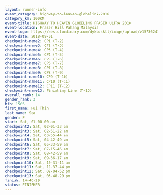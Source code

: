 ```yaml
---
layout: runner-info 
event_category: highway-to-heaven-globelink-2018 
category_km: 100KM 
event-title: HIGHWAY TO HEAVEN GLOBELINK FRASER ULTRA 2018 
event-location: Fraser Hill Pahang Malaysia 
event-logo: https://res.cloudinary.com/dykbosktl/image/upload/v1573624145/Logo/download_nnzjlh.png 
event-date: 2018-09-01 
checkpoint-name2: CP1 (T-2) 
checkpoint-name3: CP2 (T-3) 
checkpoint-name4: CP3 (T-4) 
checkpoint-name5: CP4 (T-5) 
checkpoint-name6: CP5 (T-6) 
checkpoint-name7: CP6 (T-7) 
checkpoint-name8: CP7 (T-8) 
checkpoint-name9: CP8 (T-9) 
checkpoint-name10: CP9 (T-10) 
checkpoint-name11: CP10 (T-11) 
checkpoint-name12: CP11 (T-12) 
checkpoint-name13: Finishing Line (T-13) 
overall_rank: 14
gender_rank: 3
bib: 1505
first_name: Hui Thin
last_name: Sea
gender: F
start: Sat, 01-00-00 am
checkpoint2: Sat, 02-01-33 am
checkpoint3: Sat, 02-51-22 am
checkpoint4: Sat, 03-55-44 am
checkpoint5: Sat, 04-42-49 am
checkpoint6: Sat, 05-33-59 am
checkpoint7: Sat, 07-15-46 am
checkpoint8: Sat, 08-42-59 am
checkpoint9: Sat, 09-36-17 am
checkpoint10: Sat, 10-31-11 am
checkpoint11: Sat, 12-37-44 pm
checkpoint12: Sat, 02-04-52 pm
checkpoint13: Sat, 03-48-29 pm
finish: 14-48-29
status: FINISHER
---
```

